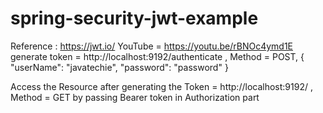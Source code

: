 # spring-security-jwt-example

Reference : https://jwt.io/
YouTube = https://youtu.be/rBNOc4ymd1E
generate token = http://localhost:9192/authenticate , Method = POST,
{
    "userName": "javatechie",
    "password": "password"
}

Access the Resource after generating the Token = http://localhost:9192/ , Method = GET by passing Bearer token in Authorization part
